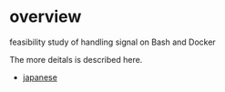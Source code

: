 # overview
feasibility study of handling signal on Bash and Docker

The more deitals is described here.
* [japanese](https://tech-blog.3code.dev/blogs/tech/docker/signal-handling.html)
